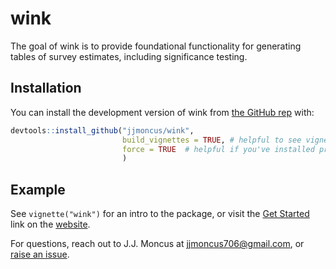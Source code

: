
<!-- README.md is generated from README.Rmd. Please edit that file -->

# wink

<!-- badges: start -->
<!-- badges: end -->

The goal of wink is to provide foundational functionality for generating
tables of survey estimates, including significance testing.

## Installation

You can install the development version of wink from [the GitHub
rep](https://github.com/jjmoncus/wink/) with:

``` r
devtools::install_github("jjmoncus/wink", 
                         build_vignettes = TRUE, # helpful to see vignettes, set to FALSE if needed
                         force = TRUE  # helpful if you've installed previous versions, forces an override, set to FALSE if needed
                         )
```

## Example

See `vignette("wink")` for an intro to the package, or visit the [Get
Started](https://jjmoncus.github.io/wink/articles/wink.html) link on the
[website](https://jjmoncus.github.io/wink/index.html).

For questions, reach out to J.J. Moncus at <jjmoncus706@gmail.com>, or
[raise an issue](https://github.com/jjmoncus/wink/issues).
